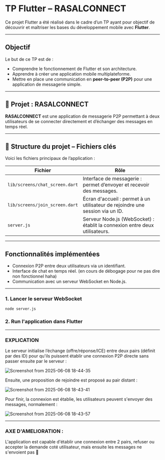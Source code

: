 # TP Flutter – RASALCONNECT

Ce projet Flutter a été réalisé dans le cadre d’un TP ayant pour objectif de découvrir et maîtriser les bases du développement mobile avec **Flutter**.

---

## Objectif

Le but de ce TP est de :

- Comprendre le fonctionnement de Flutter et son architecture.
- Apprendre à créer une application mobile multiplateforme.
- Mettre en place une communication en **peer-to-peer (P2P)** pour une application de messagerie simple.

---

## 💬 Projet : RASALCONNECT

**RASALCONNECT** est une application de messagerie P2P permettant à deux utilisateurs de se connecter directement et d’échanger des messages en temps réel.

---

## 📁 Structure du projet – Fichiers clés

Voici les fichiers principaux de l’application :

| Fichier                      | Rôle                                                                 |
|-----------------------------|----------------------------------------------------------------------|
| `lib/screens/chat_screen.dart`  | Interface de messagerie : permet d’envoyer et recevoir des messages. |
| `lib/screens/join_screen.dart`  | Écran d'accueil : permet à un utilisateur de rejoindre une session via un ID. |
| `server.js`                     | Serveur Node.js (WebSocket) : établit la connexion entre deux utilisateurs. |

---

## Fonctionnalités implémentées

- Connexion P2P entre deux utilisateurs via un identifiant.
- Interface de chat en temps réel. (en cours de débogage pour ne pas dire non fonctionnel haha)
- Communication avec un serveur WebSocket en Node.js.

---

### 1. Lancer le serveur WebSocket

```bash
node server.js
```

### 2. Run l'application dans Flutter


---

### EXPLICATION 

Le serveur initialise l’échange (offre/réponse/ICE) entre deux pairs (définit par des ID) pour qu'ils puissent établir une connexion P2P directe sans passer ensuite par le serveur :

![Screenshot from 2025-06-08 18-44-35](https://github.com/user-attachments/assets/eda1e9c7-3cd3-46a8-b817-e8a5af8d2edb)

Ensuite, une proposition de rejoindre est proposé au pair distant :

![Screenshot from 2025-06-08 18-43-41](https://github.com/user-attachments/assets/0c7008c8-f2b7-48ae-9d45-e580f9742336)

Pour finir, la connexion est établie, les utilisateurs peuvent s'envoyer des messages, normalement :

![Screenshot from 2025-06-08 18-43-57](https://github.com/user-attachments/assets/c3d9f53f-130a-41c1-aba5-c07d3e0eb2e4)

---

### AXE D'AMELIORATION :

L'application est capable d'établir une connexion entre 2 pairs, refuser ou accepter la demande coté utilisateur, mais ensuite les messages ne s'envoient pas 🤡




